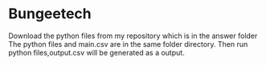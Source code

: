 # Bungeetech


Download the python files from my repository which is in the answer folder 
The python files and main.csv are in the same folder directory.
Then run python files,output.csv will be generated as a output.

